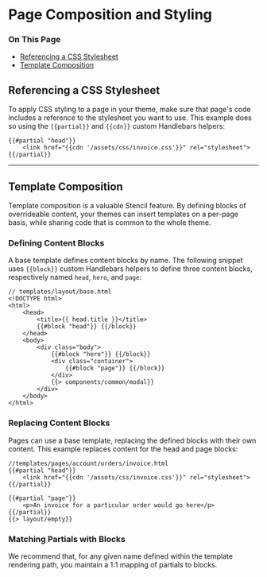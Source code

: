 <h1>Page Composition and Styling</h1>

<div class="otp" id="no-index">
	<h3> On This Page </h3>
	<ul>
    <li><a href="#page-composition_referencing-css-stylesheet">Referencing a CSS Stylesheet</a></li>
    <li><a href="#page-composition_template-composition">Template Composition</a></li>
	</ul>
</div>






<a href='#page-composition_referencing-css-stylesheet' aria-hidden='true' class='block-anchor'  id='page-composition_referencing-css-stylesheet'><i aria-hidden='true' class='linkify icon'></i></a>

## Referencing a CSS Stylesheet

To apply CSS styling to a page in your theme, make sure that page's code includes a reference to the stylesheet you want to use. This example does so using the `{{partial}}` and `{{cdn}}` custom Handlebars helpers:

```
{{#partial "head"}}
    <link href="{{cdn '/assets/css/invoice.css'}}" rel="stylesheet">
{{/partial}}
```

---

<a href='#page-composition_template-composition' aria-hidden='true' class='block-anchor'  id='page-composition_template-composition'><i aria-hidden='true' class='linkify icon'></i></a>

## Template Composition

Template composition is a valuable Stencil feature. By defining blocks of overrideable content, your themes can insert templates on a per-page basis, while sharing code that is common to the whole theme.

### Defining Content Blocks

A base template defines content blocks by name. The following snippet uses `{{block}}` custom Handlebars helpers to define three content blocks, respectively named `head`, `hero`, and `page`:

```
// templates/layout/base.html
<!DOCTYPE html>
<html>
    <head>
        <title>{{ head.title }}</title>
        {{#block "head"}} {{/block}}
    </head>
    <body>
        <div class="body">
		    {{#block "hero"}} {{/block}}
		    <div class="container">
		        {{#block "page"}} {{/block}}
		    </div>
		    {{> components/common/modal}}
        </div>
    </body>
</html>
```

### Replacing Content Blocks

Pages can use a base template, replacing the defined blocks with their own content. This example replaces content for the head and page blocks:

```
//templates/pages/account/orders/invoice.html
{{#partial "head"}}
    <link href="{{cdn '/assets/css/invoice.css'}}" rel="stylesheet">
{{/partial}}

{{#partial "page"}}
    <p>An invoice for a particular order would go here</p>
{{/partial}}
{{> layout/empty}}
```

### Matching Partials with Blocks

We recommend that, for any given name defined within the template rendering path, you maintain a 1:1 mapping of partials to blocks.

